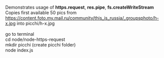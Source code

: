 Demonstrates usage of <b>https.request</b>, <b>res.pipe</b>, <b>fs.createWriteStream</b> <br>
Copies first available 50 pics from https://content.foto.my.mail.ru/community/this_is_russia/_groupsphoto/h-x.jpg into picchi/h-x.jpg <br>
<br>
go to terminal<br>
cd node/node-https-request<br>
mkdir picchi (create picchi folder)<br>
node index.js<br>